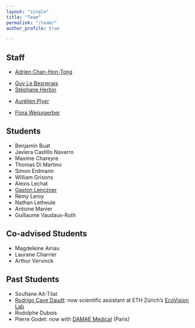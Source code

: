 ```yaml
---
layout: "single"
title: "Team"
permalink: "/team/"
author_profile: true

---
```


## Staff


<!---
* Alexandre Alakian
* Anne Beaupère
* Anthelme Bernard-Brunel
* Frédéric Champagnat
-->
* [Adrien Chan-Hon-Tong](https://www.onera.fr/fr/staff/adrien-chan-hon-tong)
<!---
* Philippe Cornic
* Alexandre Eudes
* Pierre Fournier
-->
* [Guy Le Besnerais](https://guylebesnerais.github.io/)
* [Stéphane Herbin](https://stepherbin.github.io/)
<!---
* Elise Koeniguer
* Alain Michel
* Julien Moras
-->
* [Aurélien Plyer](https://github.com/aplyer)
<!---
* Martial Sanfourche
* Patrick Secchi
* Pauline Trouvé-Peloux
-->
* [Flora Weissgerber](https://flora.weissgerber.fr/)


## Students

* Benjamin Buat
* Javiera Castillo Navarro
* Maxime Chareyre
* Thomas Di Martino
* Simon Erdmann
* William Grisons 
* Alexis Lechat
* [Gaston Lenczner](https://gaslen.github.io/)
* Rémy Leroy
* Nathan Letheule
* Antoine Manier
* Guillaume Vaudaux-Ruth


## Co-advised Students

* Magdeleine Airiau
* Laurane Charrier
* Arthur Vervinck


## Past Students

* Soufiane Ait-Tilat
* [Rodrigo Caye Daudt](https://rcdaudt.github.io/): now scientific assistant at ETH Zürich’s [EcoVision Lab](https://prs.igp.ethz.ch/ecovision.html)
* Rodolphe Dubois
* Pierre Godet: now with [DAMAE Medical](https://damae-medical.com/) (Paris)
